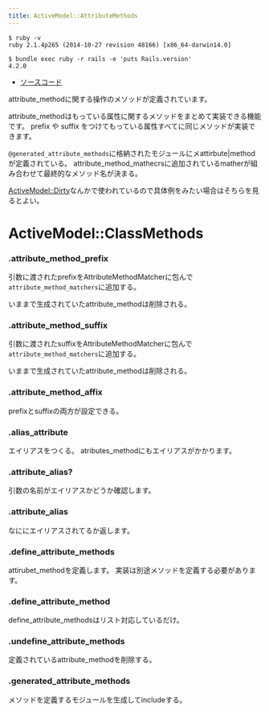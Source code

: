 ```yaml
---
title: ActiveModel::AttributeMethods
---
```


```
$ ruby -v
ruby 2.1.4p265 (2014-10-27 revision 48166) [x86_64-darwin14.0]
```

```
$ bundle exec ruby -r rails -e 'puts Rails.version'
4.2.0
```

* [ソースコード](https://github.com/rails/rails/blob/v4.2.0/activemodel/lib/active_model/attribute_methods.rb)

attribute_methodに関する操作のメソッドが定義されています。

attribute_methodはもっている属性に関するメソッドをまとめて実装できる機能です。
prefix や suffix をつけてもっている属性すべてに同じメソッドが実装できます。

`@generated_attribute_methods`に格納されたモジュールにメattirbute|methodが定義されている。
attribute_method_mathecrsに追加されているmatherが組み合わせて最終的なメソッド名が決まる。

[ActiveModel::Dirty](active_model/dirty)なんかで使われているので具体例をみたい場合はそちらを見るとよい。

# ActiveModel::ClassMethods

### .attribute_method_prefix

引数に渡されたprefixをAttributeMethodMatcherに包んで`attribute_method_matchers`に追加する。

いままで生成されていたattribute_methodは削除される。

### .attribute_method_suffix

引数に渡されたsuffixをAttributeMethodMatcherに包んで`attribute_method_matchers`に追加する。

いままで生成されていたattribute_methodは削除される。

### .attribute_method_affix

prefixとsuffixの両方が設定できる。

### .alias_attribute

エイリアスをつくる。
atributes_methodにもエイリアスがかかります。

### .attribute_alias?

引数の名前がエイリアスかどうか確認します。

### .attribute_alias

なににエイリアスされてるか返します。

### .define_attribute_methods

attirubet_methodを定義します。
実装は別途メソッドを定義する必要があります。

### .define_attribute_method

define_attribute_methodsはリスト対応しているだけ。

### .undefine_attribute_methods

定義されているattribute_methodを削除する。

### .generated_attribute_methods

メソッドを定義するモジュールを生成してincludeする。
